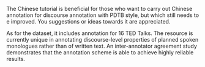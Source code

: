 The Chinese tutorial is beneficial for those who want to carry out Chinese annotation for discourse annotation with PDTB style, but which still needs to e improved. You suggestions or ideas towards it are appreciated. 

As for the dataset, it includes annotation for 16 TED Talks. The resource is currently unique in annotating discourse-level properties of planned spoken monologues rather than of written text. An inter-annotator agreement study demonstrates that the annotation scheme is able to achieve highly reliable results.
